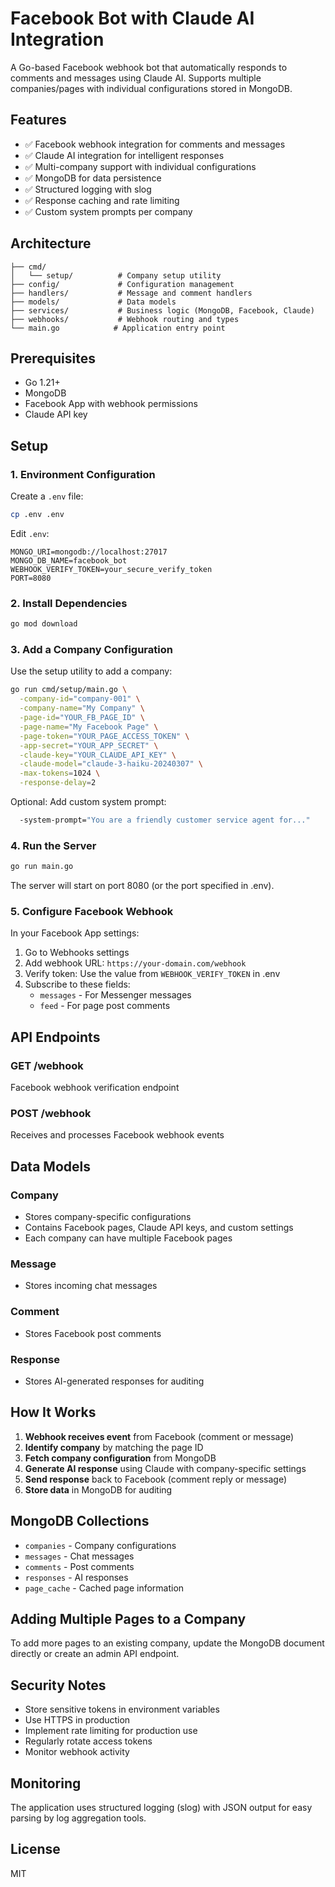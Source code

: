 # Facebook Bot with Claude AI Integration

A Go-based Facebook webhook bot that automatically responds to comments and messages using Claude AI. Supports multiple companies/pages with individual configurations stored in MongoDB.

## Features

- ✅ Facebook webhook integration for comments and messages
- ✅ Claude AI integration for intelligent responses
- ✅ Multi-company support with individual configurations
- ✅ MongoDB for data persistence
- ✅ Structured logging with slog
- ✅ Response caching and rate limiting
- ✅ Custom system prompts per company

## Architecture

```
├── cmd/
│   └── setup/          # Company setup utility
├── config/             # Configuration management
├── handlers/           # Message and comment handlers
├── models/             # Data models
├── services/           # Business logic (MongoDB, Facebook, Claude)
├── webhooks/           # Webhook routing and types
└── main.go            # Application entry point
```

## Prerequisites

- Go 1.21+
- MongoDB
- Facebook App with webhook permissions
- Claude API key

## Setup

### 1. Environment Configuration

Create a `.env` file:

```bash
cp .env .env
```

Edit `.env`:
```env
MONGO_URI=mongodb://localhost:27017
MONGO_DB_NAME=facebook_bot
WEBHOOK_VERIFY_TOKEN=your_secure_verify_token
PORT=8080
```

### 2. Install Dependencies

```bash
go mod download
```

### 3. Add a Company Configuration

Use the setup utility to add a company:

```bash
go run cmd/setup/main.go \
  -company-id="company-001" \
  -company-name="My Company" \
  -page-id="YOUR_FB_PAGE_ID" \
  -page-name="My Facebook Page" \
  -page-token="YOUR_PAGE_ACCESS_TOKEN" \
  -app-secret="YOUR_APP_SECRET" \
  -claude-key="YOUR_CLAUDE_API_KEY" \
  -claude-model="claude-3-haiku-20240307" \
  -max-tokens=1024 \
  -response-delay=2
```

Optional: Add custom system prompt:
```bash
  -system-prompt="You are a friendly customer service agent for..."
```

### 4. Run the Server

```bash
go run main.go
```

The server will start on port 8080 (or the port specified in .env).

### 5. Configure Facebook Webhook

In your Facebook App settings:

1. Go to Webhooks settings
2. Add webhook URL: `https://your-domain.com/webhook`
3. Verify token: Use the value from `WEBHOOK_VERIFY_TOKEN` in .env
4. Subscribe to these fields:
   - `messages` - For Messenger messages
   - `feed` - For page post comments

## API Endpoints

### GET /webhook
Facebook webhook verification endpoint

### POST /webhook
Receives and processes Facebook webhook events

## Data Models

### Company
- Stores company-specific configurations
- Contains Facebook pages, Claude API keys, and custom settings
- Each company can have multiple Facebook pages

### Message
- Stores incoming chat messages

### Comment
- Stores Facebook post comments

### Response
- Stores AI-generated responses for auditing

## How It Works

1. **Webhook receives event** from Facebook (comment or message)
2. **Identify company** by matching the page ID
3. **Fetch company configuration** from MongoDB
4. **Generate AI response** using Claude with company-specific settings
5. **Send response** back to Facebook (comment reply or message)
6. **Store data** in MongoDB for auditing

## MongoDB Collections

- `companies` - Company configurations
- `messages` - Chat messages
- `comments` - Post comments
- `responses` - AI responses
- `page_cache` - Cached page information

## Adding Multiple Pages to a Company

To add more pages to an existing company, update the MongoDB document directly or create an admin API endpoint.

## Security Notes

- Store sensitive tokens in environment variables
- Use HTTPS in production
- Implement rate limiting for production use
- Regularly rotate access tokens
- Monitor webhook activity

## Monitoring

The application uses structured logging (slog) with JSON output for easy parsing by log aggregation tools.

## License

MIT